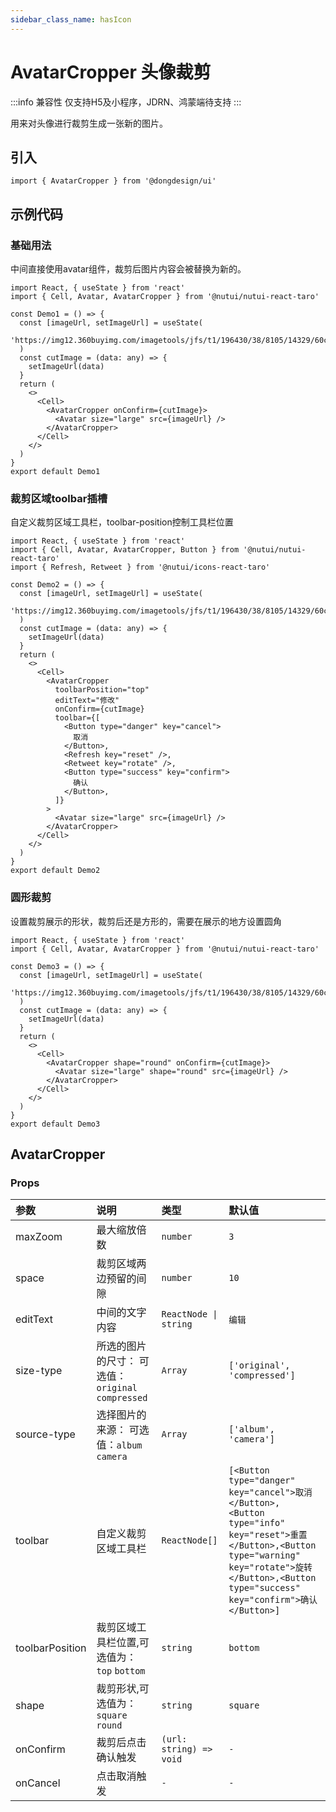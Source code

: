 ```yaml
---
sidebar_class_name: hasIcon
---
```


# AvatarCropper 头像裁剪

:::info 兼容性
仅支持H5及小程序，JDRN、鸿蒙端待支持
:::

用来对头像进行裁剪生成一张新的图片。

## 引入

```tsx
import { AvatarCropper } from '@dongdesign/ui'
```

## 示例代码

### 基础用法

中间直接使用avatar组件，裁剪后图片内容会被替换为新的。

```tsx
import React, { useState } from 'react'
import { Cell, Avatar, AvatarCropper } from '@nutui/nutui-react-taro'

const Demo1 = () => {
  const [imageUrl, setImageUrl] = useState(
    'https://img12.360buyimg.com/imagetools/jfs/t1/196430/38/8105/14329/60c806a4Ed506298a/e6de9fb7b8490f38.png'
  )
  const cutImage = (data: any) => {
    setImageUrl(data)
  }
  return (
    <>
      <Cell>
        <AvatarCropper onConfirm={cutImage}>
          <Avatar size="large" src={imageUrl} />
        </AvatarCropper>
      </Cell>
    </>
  )
}
export default Demo1
```

### 裁剪区域toolbar插槽

自定义裁剪区域工具栏，toolbar-position控制工具栏位置

```tsx
import React, { useState } from 'react'
import { Cell, Avatar, AvatarCropper, Button } from '@nutui/nutui-react-taro'
import { Refresh, Retweet } from '@nutui/icons-react-taro'

const Demo2 = () => {
  const [imageUrl, setImageUrl] = useState(
    'https://img12.360buyimg.com/imagetools/jfs/t1/196430/38/8105/14329/60c806a4Ed506298a/e6de9fb7b8490f38.png'
  )
  const cutImage = (data: any) => {
    setImageUrl(data)
  }
  return (
    <>
      <Cell>
        <AvatarCropper
          toolbarPosition="top"
          editText="修改"
          onConfirm={cutImage}
          toolbar={[
            <Button type="danger" key="cancel">
              取消
            </Button>,
            <Refresh key="reset" />,
            <Retweet key="rotate" />,
            <Button type="success" key="confirm">
              确认
            </Button>,
          ]}
        >
          <Avatar size="large" src={imageUrl} />
        </AvatarCropper>
      </Cell>
    </>
  )
}
export default Demo2
```

### 圆形裁剪

设置裁剪展示的形状，裁剪后还是方形的，需要在展示的地方设置圆角

```tsx
import React, { useState } from 'react'
import { Cell, Avatar, AvatarCropper } from '@nutui/nutui-react-taro'

const Demo3 = () => {
  const [imageUrl, setImageUrl] = useState(
    'https://img12.360buyimg.com/imagetools/jfs/t1/196430/38/8105/14329/60c806a4Ed506298a/e6de9fb7b8490f38.png'
  )
  const cutImage = (data: any) => {
    setImageUrl(data)
  }
  return (
    <>
      <Cell>
        <AvatarCropper shape="round" onConfirm={cutImage}>
          <Avatar size="large" shape="round" src={imageUrl} />
        </AvatarCropper>
      </Cell>
    </>
  )
}
export default Demo3
```

## AvatarCropper

### Props

| 参数 | 说明 | 类型 | 默认值 |
| :--- | :--- | :--- | :--- |
| maxZoom | 最大缩放倍数 | `number` | `3` |
| space | 裁剪区域两边预留的间隙 | `number` | `10` |
| editText | 中间的文字内容 | `ReactNode \| string` | `编辑` |
| size-type | 所选的图片的尺寸： 可选值：`original` `compressed` | `Array` | `['original', 'compressed']` |
| source-type | 选择图片的来源： 可选值：`album` `camera` | `Array` | `['album', 'camera']` |
| toolbar | 自定义裁剪区域工具栏 | `ReactNode[]` | `[<Button type="danger" key="cancel">取消</Button>, <Button type="info" key="reset">重置</Button>,<Button type="warning" key="rotate">旋转</Button>,<Button type="success" key="confirm">确认</Button>]` |
| toolbarPosition | 裁剪区域工具栏位置,可选值为：`top` `bottom` | `string` | `bottom` |
| shape | 裁剪形状,可选值为：`square` `round` | `string` | `square` |
| onConfirm | 裁剪后点击确认触发 | `(url: string) => void` | `-` |
| onCancel | 点击取消触发 | `-` | `-` |
